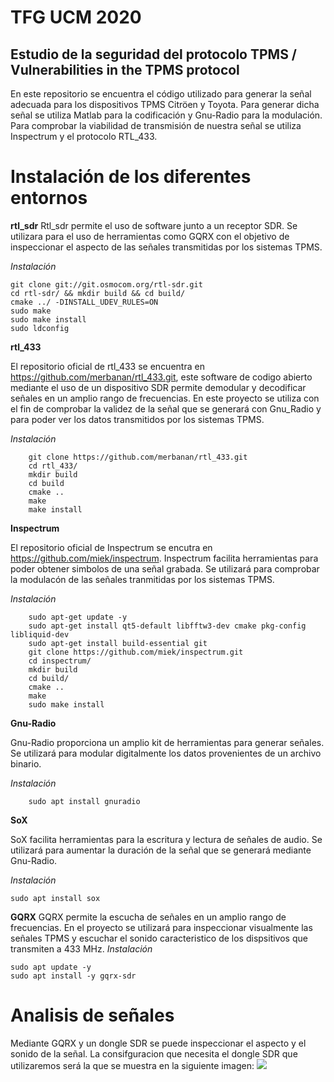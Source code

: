 # TFG UCM 2020
## Estudio de la seguridad del protocolo TPMS / Vulnerabilities in the TPMS protocol

En este repositorio se encuentra el código utilizado para generar la señal adecuada para los dispositivos TPMS Citröen y Toyota. Para generar dicha señal se utiliza Matlab para la codificación y Gnu-Radio para la modulación. Para comprobar la viabilidad de transmisión de nuestra señal se utiliza Inspectrum y el protocolo RTL_433.

# Instalación de los diferentes entornos
**rtl_sdr**
Rtl_sdr permite el uso de software junto a un receptor SDR. Se utilizara para el uso de herramientas como GQRX con el objetivo de inspeccionar el aspecto de las señales transmitidas por los sistemas TPMS.

*Instalación*
````
git clone git://git.osmocom.org/rtl-sdr.git
cd rtl-sdr/ && mkdir build && cd build/
cmake ../ -DINSTALL_UDEV_RULES=ON
sudo make
sudo make install
sudo ldconfig
````
**rtl_433**

El repositorio oficial de rtl_433 se encuentra en https://github.com/merbanan/rtl_433.git, este software de codigo abierto mediante el uso de un dispositivo SDR permite demodular y decodificar señales en un amplio rango de frecuencias. En este proyecto se utiliza con el fin de comprobar la validez de la señal que se generará con Gnu_Radio y para poder ver los datos transmitidos por los sistemas TPMS.

*Instalación*
````
    git clone https://github.com/merbanan/rtl_433.git
    cd rtl_433/
    mkdir build
    cd build
    cmake ..
    make
    make install
````
**Inspectrum**

El repositorio oficial de Inspectrum se encutra en https://github.com/miek/inspectrum. Inspectrum facilita herramientas para poder obtener simbolos de una señal grabada. Se utilizará para comprobar la modulacón de las señales tranmitidas por los sistemas TPMS.

*Instalación*
````
    sudo apt-get update -y
    sudo apt-get install qt5-default libfftw3-dev cmake pkg-config libliquid-dev 
    sudo apt-get install build-essential git
    git clone https://github.com/miek/inspectrum.git
    cd inspectrum/
    mkdir build
    cd build/
    cmake ..
    make
    sudo make install
````
**Gnu-Radio**

Gnu-Radio proporciona un amplio kit de herramientas para generar señales. Se utilizará para modular digitalmente los datos provenientes de un archivo binario.

*Instalación*
````
    sudo apt install gnuradio
````
**SoX**

SoX facilita herramientas para la escritura y lectura de señales de audio. Se utilizará para aumentar la duración de la señal que se generará mediante Gnu-Radio.

*Instalación*
````
sudo apt install sox
````
**GQRX**
GQRX permite la escucha de señales en un amplio rango de frecuencias. En el proyecto se utilizará para inspeccionar visualmente las señales TPMS y escuchar el sonido caracteristico de los dispsitivos que transmiten a 433 MHz.
*Instalación*
````
sudo apt update -y
sudo apt install -y gqrx-sdr
````

# Analisis de señales 

Mediante GQRX y un dongle SDR se puede inspeccionar el aspecto y el sonido de la señal. La consifguracion que necesita el dongle SDR que utilizaremos será la que se muestra en la siguiente imagen:
![](../master/imagenes/)





